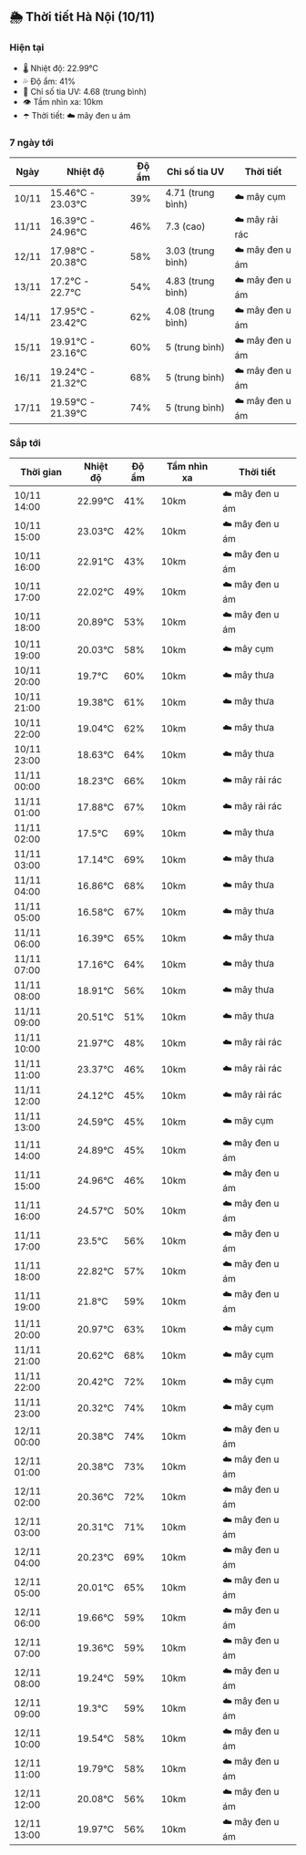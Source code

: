 ## 🌦️ Thời tiết Hà Nội (10/11)

### Hiện tại

- 🌡️ Nhiệt độ: 22.99℃
- 💦 Độ ẩm: 41%
- 🌟 Chỉ số tia UV: 4.68 (trung bình)
- 👁️ Tầm nhìn xa: 10km
- ☂️ Thời tiết: ☁️ mây đen u ám

### 7 ngày tới

| Ngày | Nhiệt độ | Độ ẩm | Chỉ số tia UV | Thời tiết |
| --- | --- | --- | --- | --- |
| 10/11 | 15.46℃ - 23.03℃ | 39% | 4.71 (trung bình) | ☁️ mây cụm |
| 11/11 | 16.39℃ - 24.96℃ | 46% | 7.3 (cao) | ☁️ mây rải rác |
| 12/11 | 17.98℃ - 20.38℃ | 58% | 3.03 (trung bình) | ☁️ mây đen u ám |
| 13/11 | 17.2℃ - 22.7℃ | 54% | 4.83 (trung bình) | ☁️ mây đen u ám |
| 14/11 | 17.95℃ - 23.42℃ | 62% | 4.08 (trung bình) | ☁️ mây đen u ám |
| 15/11 | 19.91℃ - 23.16℃ | 60% | 5 (trung bình) | ☁️ mây đen u ám |
| 16/11 | 19.24℃ - 21.32℃ | 68% | 5 (trung bình) | ☁️ mây đen u ám |
| 17/11 | 19.59℃ - 21.39℃ | 74% | 5 (trung bình) | ☁️ mây đen u ám |

### Sắp tới

| Thời gian | Nhiệt độ | Độ ẩm | Tầm nhìn xa | Thời tiết |
| --- | --- | --- | --- | --- |
| 10/11 14:00 | 22.99℃ | 41% | 10km | ☁️ mây đen u ám |
| 10/11 15:00 | 23.03℃ | 42% | 10km | ☁️ mây đen u ám |
| 10/11 16:00 | 22.91℃ | 43% | 10km | ☁️ mây đen u ám |
| 10/11 17:00 | 22.02℃ | 49% | 10km | ☁️ mây đen u ám |
| 10/11 18:00 | 20.89℃ | 53% | 10km | ☁️ mây đen u ám |
| 10/11 19:00 | 20.03℃ | 58% | 10km | ☁️ mây cụm |
| 10/11 20:00 | 19.7℃ | 60% | 10km | ☁️ mây thưa |
| 10/11 21:00 | 19.38℃ | 61% | 10km | ☁️ mây thưa |
| 10/11 22:00 | 19.04℃ | 62% | 10km | ☁️ mây thưa |
| 10/11 23:00 | 18.63℃ | 64% | 10km | ☁️ mây thưa |
| 11/11 00:00 | 18.23℃ | 66% | 10km | ☁️ mây rải rác |
| 11/11 01:00 | 17.88℃ | 67% | 10km | ☁️ mây rải rác |
| 11/11 02:00 | 17.5℃ | 69% | 10km | ☁️ mây thưa |
| 11/11 03:00 | 17.14℃ | 69% | 10km | ☁️ mây thưa |
| 11/11 04:00 | 16.86℃ | 68% | 10km | ☁️ mây thưa |
| 11/11 05:00 | 16.58℃ | 67% | 10km | ☁️ mây thưa |
| 11/11 06:00 | 16.39℃ | 65% | 10km | ☁️ mây thưa |
| 11/11 07:00 | 17.16℃ | 64% | 10km | ☁️ mây thưa |
| 11/11 08:00 | 18.91℃ | 56% | 10km | ☁️ mây thưa |
| 11/11 09:00 | 20.51℃ | 51% | 10km | ☁️ mây thưa |
| 11/11 10:00 | 21.97℃ | 48% | 10km | ☁️ mây rải rác |
| 11/11 11:00 | 23.37℃ | 46% | 10km | ☁️ mây rải rác |
| 11/11 12:00 | 24.12℃ | 45% | 10km | ☁️ mây rải rác |
| 11/11 13:00 | 24.59℃ | 45% | 10km | ☁️ mây cụm |
| 11/11 14:00 | 24.89℃ | 45% | 10km | ☁️ mây đen u ám |
| 11/11 15:00 | 24.96℃ | 46% | 10km | ☁️ mây đen u ám |
| 11/11 16:00 | 24.57℃ | 50% | 10km | ☁️ mây đen u ám |
| 11/11 17:00 | 23.5℃ | 56% | 10km | ☁️ mây đen u ám |
| 11/11 18:00 | 22.82℃ | 57% | 10km | ☁️ mây đen u ám |
| 11/11 19:00 | 21.8℃ | 59% | 10km | ☁️ mây đen u ám |
| 11/11 20:00 | 20.97℃ | 63% | 10km | ☁️ mây cụm |
| 11/11 21:00 | 20.62℃ | 68% | 10km | ☁️ mây cụm |
| 11/11 22:00 | 20.42℃ | 72% | 10km | ☁️ mây cụm |
| 11/11 23:00 | 20.32℃ | 74% | 10km | ☁️ mây cụm |
| 12/11 00:00 | 20.38℃ | 74% | 10km | ☁️ mây đen u ám |
| 12/11 01:00 | 20.38℃ | 73% | 10km | ☁️ mây đen u ám |
| 12/11 02:00 | 20.36℃ | 72% | 10km | ☁️ mây đen u ám |
| 12/11 03:00 | 20.31℃ | 71% | 10km | ☁️ mây đen u ám |
| 12/11 04:00 | 20.23℃ | 69% | 10km | ☁️ mây đen u ám |
| 12/11 05:00 | 20.01℃ | 65% | 10km | ☁️ mây đen u ám |
| 12/11 06:00 | 19.66℃ | 59% | 10km | ☁️ mây đen u ám |
| 12/11 07:00 | 19.36℃ | 59% | 10km | ☁️ mây đen u ám |
| 12/11 08:00 | 19.24℃ | 59% | 10km | ☁️ mây đen u ám |
| 12/11 09:00 | 19.3℃ | 59% | 10km | ☁️ mây đen u ám |
| 12/11 10:00 | 19.54℃ | 58% | 10km | ☁️ mây đen u ám |
| 12/11 11:00 | 19.79℃ | 58% | 10km | ☁️ mây đen u ám |
| 12/11 12:00 | 20.08℃ | 56% | 10km | ☁️ mây đen u ám |
| 12/11 13:00 | 19.97℃ | 56% | 10km | ☁️ mây đen u ám |
